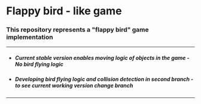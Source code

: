 Flappy bird - like game
===


### This repository represents a "flappy bird" game implementation
---

* ##### Current stable version enables moving logic of objects in the game - No bird flying logic

* ##### Developing bird flying logic and collision detection in second branch - to see current working version change branch


----------
